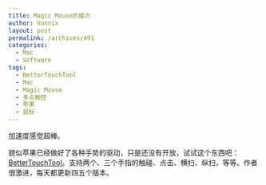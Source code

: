 ```yaml
---
title: Magic Mouse的威力
author: honnix
layout: post
permalink: /archives/491
categories:
  - Mac
  - Software
tags:
  - BetterTouchTool
  - Mac
  - Magic Mouse
  - 多点触控
  - 苹果
  - 鼠标
---
```

加速度感觉超棒。

貌似苹果已经做好了各种手势的驱动，只是还没有开放，试试这个东西吧：<a title="BetterTouchTool" href="http://blog.boastr.net/" target="_blank">BetterTouchTool</a>。支持两个、三个手指的触碰、点击、横扫、纵扫，等等。作者很激进，每天都更新四五个版本。